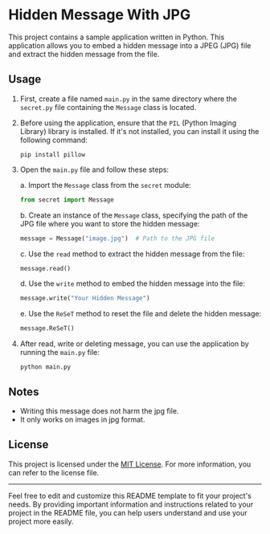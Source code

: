 # Hidden Message With JPG

This project contains a sample application written in Python. This application allows you to embed a hidden message into a JPEG (JPG) file and extract the hidden message from the file.

## Usage

1. First, create a file named `main.py` in the same directory where the `secret.py` file containing the `Message` class is located.

2. Before using the application, ensure that the `PIL` (Python Imaging Library) library is installed. If it's not installed, you can install it using the following command:

    ```
    pip install pillow
    ```

3. Open the `main.py` file and follow these steps:

    a. Import the `Message` class from the `secret` module:

    ```python
    from secret import Message
    ```

    b. Create an instance of the `Message` class, specifying the path of the JPG file where you want to store the hidden message:

    ```python
    message = Message("image.jpg")  # Path to the JPG file
    ```
    
    c. Use the `read` method to extract the hidden message from the file:

    ```python
    message.read()
    ```

    d. Use the `write` method to embed the hidden message into the file:

    ```python
    message.write("Your Hidden Message")
    ```

    e. Use the `ReSeT` method to reset the file and delete the hidden message:

    ```python
    message.ReSeT()
    ```

4. After read, write or deleting message, you can use the application by running the `main.py` file:

    ```
    python main.py
    ```

## Notes

- Writing this message does not harm the jpg file.
- It only works on images in jpg format.


## License

This project is licensed under the [MIT License](LICENSE). For more information, you can refer to the license file.

---

Feel free to edit and customize this README template to fit your project's needs. By providing important information and instructions related to your project in the README file, you can help users understand and use your project more easily.
